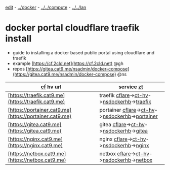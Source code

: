 [edit]() - [../docker](./) - [../../compute](../) - [../../lan](../../)

# docker portal cloudflare traefik install
- guide to installing a docker based public portal using cloudflare and traefik
- example [https://cf.2cld.net](https://cf.2cld.net) @gh
- repos [https://gitea.cat9.me/nsadmin/docker-compose](https://gitea.cat9.me/nsadmin/docker-compose) @ns

| [cf](https://one.dash.cloudflare.com/830c41d5976453f0c03f34d4f765b229/networks/tunnels) hv url | service [zt](https://my.zerotier.com/network/d5e5fb65371eb4a4) |
|---|---|
| [https://traefik.cat9.me](https://traefik.cat9.me) | traefik [cflare](https://dash.cloudflare.com/)->[ct-hv](10.147.17.219)->[nsdockerhb](10.147.17.176)->[traefik](172.18.0.2) |
| [https://portainer.cat9.me](https://portainer.cat9.me) | portainer [cflare](https://dash.cloudflare.com/)->[ct-hv](10.147.17.219)->[nsdockerhb](10.147.17.176)->[portainer](172.18.0.7) |
| [https://gitea.cat9.me](https://gitea.cat9.me) | gitea [cflare](https://dash.cloudflare.com/)->[ct-hv](10.147.17.219)->[nsdockerhb](10.147.17.176)->[gitea](172.18.0.6) |
| [https://nginx.cat9.me](https://nginx.cat9.me) | nginx [cflare](https://dash.cloudflare.com/)->[ct-hv](10.147.17.219)->[nsdockerhb](10.147.17.176)->[nginx](172.18.0.4) |
| [https://netbox.cat9.me](https://netbox.cat9.me) | netbox [cflare](https://dash.cloudflare.com/)->[ct-hv](10.147.17.219)->[nsdockerhb](10.147.17.176)->[netbox](172.18.0.8) |
